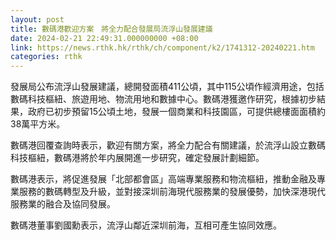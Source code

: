 ```yaml
---
layout: post
title: 數碼港歡迎方案　將全力配合發展局流浮山發展建議
date: 2024-02-21 22:49:31.000000000 +08:00
link: https://news.rthk.hk/rthk/ch/component/k2/1741312-20240221.htm
categories: rthk
---
```


發展局公布流浮山發展建議，總開發面積411公頃，其中115公頃作經濟用途，包括數碼科技樞紐、旅遊用地、物流用地和數據中心。數碼港獲邀作研究，根據初步結果，政府已初步預留15公頃土地，發展一個商業和科技園區，可提供總樓面面積約38萬平方米。

數碼港回覆查詢時表示，歡迎有關方案，將全力配合有關建議，於流浮山設立數碼科技樞紐，數碼港將於年内展開進一步研究，確定發展計劃細節。 

數碼港表示，將促進發展「北部都會區」高端專業服務和物流樞紐，推動金融及專業服務的數碼轉型及升級，並對接深圳前海現代服務業的發展優勢，加快深港現代服務業的融合及協同發展。

數碼港董事劉國勳表示，流浮山鄰近深圳前海，互相可產生協同效應。
